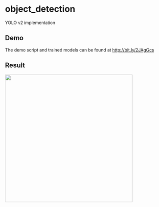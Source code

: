 # object_detection
YOLO v2 implementation

## Demo
The demo script and trained models can be found at http://bit.ly/2JAgGcs

## Result
<img src="./out3.gif" width="416" height="416" />
